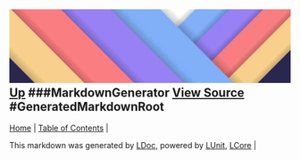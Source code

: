![](../Content/LDoc-banner-small.png "")
[Up](MarkdownGenerator.md)
###MarkdownGenerator
[View Source](MarkdownGenerator.md)
#GeneratedMarkdownRoot
---

[Home](../../README.md) | [Table of Contents](../../TableOfContents.md) | 


This markdown was generated by [LDoc](https://github.com/CodeSingularity/LDoc), powered by [LUnit](https://github.com/CodeSingularity/LUnit), [LCore](https://github.com/CodeSingularity/LCore) | 

